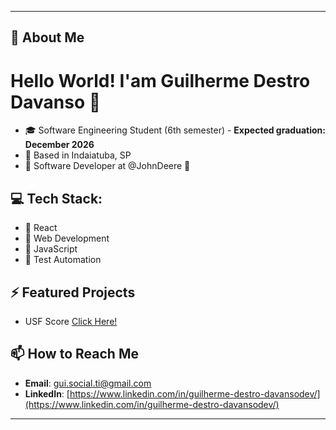 -----------------------------------------------------------------------------------------------------------------------------------------------------------------------

## 🚀 About Me  
# Hello World! I'am Guilherme Destro Davanso 👋

- 🎓 Software Engineering Student (6th semester) - **Expected graduation: December 2026**  
- 📍 Based in Indaiatuba, SP  
- 💼 Software Developer at @JohnDeere 🦌

## 💻 Tech Stack:  
- 🎯 React  
- 🎯 Web Development  
- 🎯 JavaScript  
- 🎯 Test Automation  

## ⚡ Featured Projects  
- USF Score [Click Here!](https://usf-score.vercel.app/)

## 📫 How to Reach Me  
- **Email**: gui.social.ti@gmail.com  
- **LinkedIn**: [https://www.linkedin.com/in/guilherme-destro-davansodev/](https://www.linkedin.com/in/guilherme-destro-davansodev/)  

-----------------------------------------------------------------------------------------------------------------------------------------------------------------------
